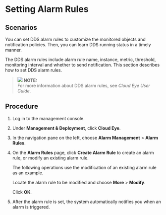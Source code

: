 # Setting Alarm Rules<a name="dds_03_0027"></a>

## Scenarios<a name="section557353816557"></a>

You can set DDS alarm rules to customize the monitored objects and notification policies. Then, you can learn DDS running status in a timely manner. 

The DDS alarm rules include alarm rule name, instance, metric, threshold, monitoring interval and whether to send notification. This section describes how to set DDS alarm rules.

>![](/images/icon-note.gif) **NOTE:**   
>For more information about DDS alarm rules, see  _Cloud Eye User Guide_.  

## Procedure<a name="section169370201665"></a>

1.  Log in to the management console.
2.  Under  **Management & Deployment**, click  **Cloud Eye**.
3.  In the navigation pane on the left, choose  **Alarm Management**  \>  **Alarm Rules**.
4.  On the  **Alarm Rules**  page, click  **Create Alarm Rule**  to create an alarm rule, or modify an existing alarm rule.

    The following operations use the modification of an existing alarm rule as an example.

    Locate the alarm rule to be modified and choose  **More**  \>  **Modify**.

    Click  **OK**.

5.  After the alarm rule is set, the system automatically notifies you when an alarm is triggered.

